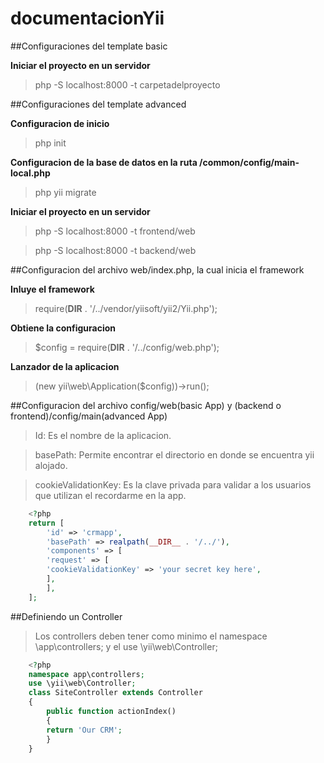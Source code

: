 # documentacionYii


##Configuraciones del template basic

**Iniciar el proyecto en un servidor**

> php -S localhost:8000 -t carpetadelproyecto

##Configuraciones del template advanced

**Configuracion de inicio**

> php init

**Configuracion de la base de datos en la ruta /common/config/main-local.php**

> php yii migrate

**Iniciar el proyecto en un servidor**

> php -S localhost:8000 -t frontend/web

> php -S localhost:8000 -t backend/web


##Configuracion del archivo web/index.php, la cual inicia el framework

**Inluye el framework**

> require(__DIR__ . '/../vendor/yiisoft/yii2/Yii.php');

**Obtiene la configuracion**

> $config = require(__DIR__ . '/../config/web.php');

**Lanzador de la aplicacion**

> (new yii\web\Application($config))->run();


##Configuracion del archivo config/web(basic App) y (backend o frontend)/config/main(advanced App)

> Id: Es el nombre de la aplicacion.

> basePath: Permite encontrar el directorio en donde se encuentra yii alojado.

> cookieValidationKey: Es la clave privada para validar a los usuarios que utilizan el recordarme en la app.

```php
    <?php
    return [
        'id' => 'crmapp',
        'basePath' => realpath(__DIR__ . '/../'),
        'components' => [
        'request' => [
        'cookieValidationKey' => 'your secret key here',
        ],
        ],
    ];
```

##Definiendo un Controller

> Los controllers deben tener como minimo el namespace \app\controllers; y el use \yii\web\Controller;

```php
    <?php
    namespace app\controllers;
    use \yii\web\Controller;
    class SiteController extends Controller
    {
        public function actionIndex()
        {
        return 'Our CRM';
        }
    }
```

